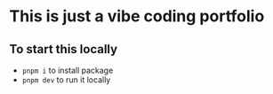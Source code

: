 # This is just a vibe coding portfolio
## To start this locally
- `pnpm i` to install package
- `pnpm dev` to run it locally